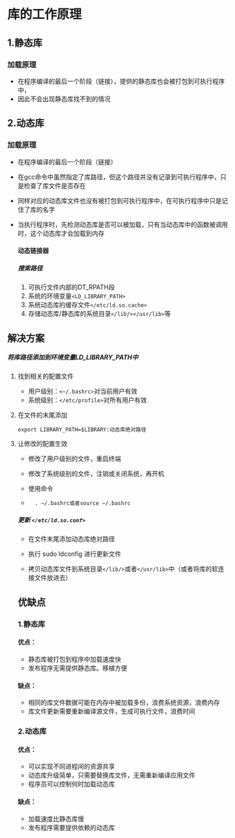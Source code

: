 # 库的工作原理

## 1.静态库

### 加载原理

* 在程序编译的最后一个阶段（链接），提供的静态库也会被打包到可执行程序中，
* 因此不会出现静态库找不到的情况

## 2.动态库

### 加载原理

* 在程序编译的最后一个阶段（链接）

* 在gcc命令中虽然指定了库路径，但这个路径并没有记录到可执行程序中，只是检查了库文件是否存在

* 同样对应的动态库文件也没有被打包到可执行程序中，在可执行程序中只是记住了库的名字

* 当执行程序时，先检测动态库是否可以被加载，只有当动态库中的函数被调用时，这个动态库才会加载到内存

    #### 动态链接器

    ##### 搜索路径

    1. 可执行文件内部的DT_RPATH段
    2. 系统的环境变量`<LD_LIBRARY_PATH>`
    3. 系统动态库的缓存文件`</etc/ld.so.cache>`
    4. 存储动态库/静态库的系统目录`</lib/></usr/lib>`等

## 解决方案

##### 将库路径添加到环境变量LD_LIBRARY_PATH中

1. 找到相关的配置文件
    * 用户级别：`<~/.bashrc>`对当前用户有效
    * 系统级别：`</etc/profile>`对所有用户有效

2. 在文件的末尾添加

    ``` shell
    export LIBRARY_PATH=$LIBRARY:动态库绝对路径
    ```

3. 让修改的配置生效

    * 修改了用户级别的文件，重启终端

    * 修改了系统级别的文件，注销或关闭系统，再开机

    * 使用命令

    * ``` shell
        . ~/.bashrc或者source ~/.bashrc
        ```

    ##### 更新 `</etc/ld.so.conf>`

    * 在文件末尾添加动态库绝对路径
    * 执行 sudo ldconfig 进行更新文件

    * 拷贝动态库文件到系统目录`</lib/>`或者`</usr/lib>`中（或者将库的软连接文件放进去）

    ## 优缺点

    ### 1.静态库

    #### 优点：

    * 静态库被打包到程序中加载速度快
    * 发布程序无需提供静态库。移植方便

    #### 缺点：

    * 相同的库文件数据可能在内存中被加载多份，浪费系统资源，浪费内存
    * 库文件更新需要重新编译源文件，生成可执行文件，浪费时间

    ### 2.动态库

    #### 优点：

    * 可以实现不同进程间的资源共享
    * 动态库升级简单，只需要替换库文件，无需重新编译应用文件
    * 程序员可以控制何时加载动态库

    #### 缺点：

    * 加载速度比静态库慢
    * 发布程序需要提供依赖的动态库

    

    

    

    

    

    

    

    

    

    

    
